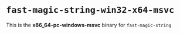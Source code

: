 # `fast-magic-string-win32-x64-msvc`

This is the **x86_64-pc-windows-msvc** binary for `fast-magic-string`
